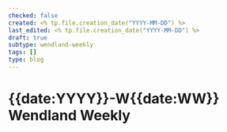 ```yaml
---
checked: false
created: <% tp.file.creation_date("YYYY-MM-DD") %>
last_edited: <% tp.file.creation_date("YYYY-MM-DD") %>
draft: true
subtype: wendland-weekly
tags: []
type: blog
---
```

# {{date:YYYY}}-W{{date:WW}} Wendland Weekly
